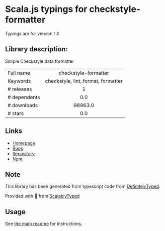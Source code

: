 
# Scala.js typings for checkstyle-formatter

Typings are for version 1.0

## Library description:
Simple Checkstyle data formatter

|                    |                 |
| ------------------ | :-------------: |
| Full name          | checkstyle-formatter |
| Keywords           | checkstyle, lint, format, formatter |
| # releases         | 1 |
| # dependents       | 0.0 |
| # downloads        | 98863.0 |
| # stars            | 0.0 |

## Links
- [Homepage](https://github.com/jimf/checkstyle-formatter)
- [Bugs](https://github.com/jimf/checkstyle-formatter/issues)
- [Repository](https://github.com/jimf/checkstyle-formatter)
- [Npm](https://www.npmjs.com/package/checkstyle-formatter)
    


## Note
This library has been generated from typescript code from [DefinitelyTyped](https://definitelytyped.org).

Provided with :purple_heart: from [ScalablyTyped](https://github.com/oyvindberg/ScalablyTyped)

## Usage
See [the main readme](../../readme.md) for instructions.


